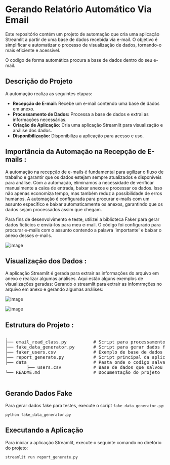 # Gerando Relatório Automático Via Email

Este repositório contém um projeto de automação que cria uma aplicação Streamlit a partir de uma base de dados recebida via e-mail. O objetivo é simplificar e automatizar o processo de visualização de dados, tornando-o mais eficiente e acessível.

O codigo de forma automática procura a base de dados dentro do seu e-mail.

## Descrição do Projeto
A automação realiza as seguintes etapas:

<ul>
        <li><strong>Recepção de E-mail:</strong> Recebe um e-mail contendo uma base de dados em anexo.</li>
        <li><strong>Processamento de Dados:</strong> Processa a base de dados e extrai as informações necessárias.</li>
        <li><strong>Criação de Aplicação:</strong> Cria uma aplicação Streamlit para visualização e análise dos dados.</li>
        <li><strong>Disponibilização:</strong> Disponibiliza a aplicação para acesso e uso.</li>
</ul>


## Importância da Automação na Recepção de E-mails : 
A automação na recepção de e-mails é fundamental para agilizar o fluxo de trabalho e garantir que os dados estejam sempre atualizados e disponíveis para análise. Com a automação, eliminamos a necessidade de verificar manualmente a caixa de entrada, baixar anexos e processar os dados. Isso não apenas economiza tempo, mas também reduz a possibilidade de erros humanos. A automação é configurada para procurar e-mails com um assunto específico e baixar automaticamente os anexos, garantindo que os dados sejam processados assim que chegam.

Para fins de desenvolvimento e teste, utilizei a biblioteca Faker para gerar dados fictícios e enviá-los para meu e-mail. O código foi configurado para procurar e-mails com o assunto contendo a palavra 'importante' e baixar o anexo desses e-mails.

![image](https://github.com/user-attachments/assets/d2005794-e9b7-4fdf-889d-23773748482a)

## Visualização dos Dados : 
A aplicação Streamlit é gerada para extrair as informações do arquivo em anexo e realizar algumas análises. Aqui estão alguns exemplos de visualizações geradas:
Gerando o streamlit para extrair as infomrmções no arquivo em anexo e gerando algumas análises:

![image](https://github.com/user-attachments/assets/9da0868f-b53d-4b93-a512-501c0892e1d3)

![image](https://github.com/user-attachments/assets/95ca38c4-04ad-4487-b2dd-f134212c7c81)

## Estrutura do Projeto : 
<pre>
.
├── email_read_class.py          # Script para processamento de e-mails
├── fake_data_generator.py       # Script para gerar dados fake com Faker
├── faker_users.csv              # Exemplo de base de dados fake
├── report_generate.py           # Script principal da aplicação Streamlit
├── data                         # Pasta onde o codigo salva o anexo do email
        ├── users.csv            # Base de dados que salvou do e-mail
└── README.md                    # Documentação do projeto
 </pre>


<h2>Gerando Dados Fake</h2>
    <p>Para gerar dados fake para testes, execute o script <code>fake_data_generator.py</code>:
        <pre><code>python fake_data_generator.py</code></pre>
    </p>

<h2>Executando a Aplicação</h2>
  <p>Para iniciar a aplicação Streamlit, execute o seguinte comando no diretório do projeto:
      <pre><code>streamlit run report_generate.py</code></pre>
    </p>
